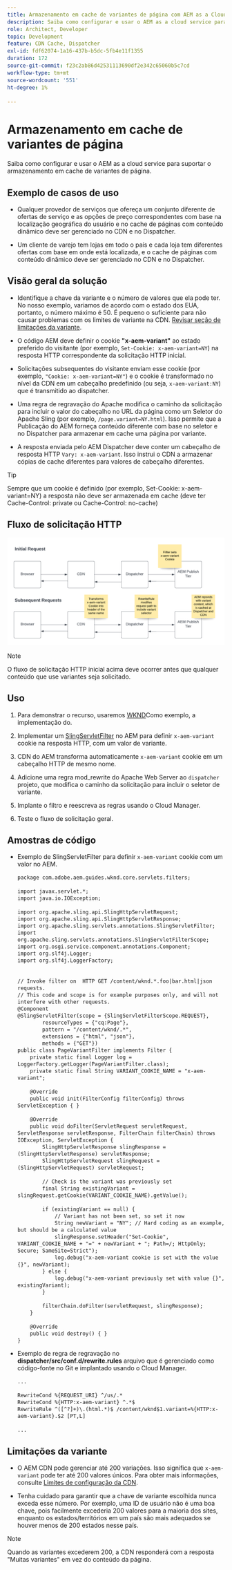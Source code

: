 ```yaml
---
title: Armazenamento em cache de variantes de página com AEM as a Cloud Service
description: Saiba como configurar e usar o AEM as a cloud service para suportar o armazenamento em cache de variantes de página.
role: Architect, Developer
topic: Development
feature: CDN Cache, Dispatcher
exl-id: fdf62074-1a16-437b-b5dc-5fb4e11f1355
duration: 172
source-git-commit: f23c2ab86d42531113690df2e342c65060b5c7cd
workflow-type: tm+mt
source-wordcount: '551'
ht-degree: 1%

---
```


# Armazenamento em cache de variantes de página

Saiba como configurar e usar o AEM as a cloud service para suportar o armazenamento em cache de variantes de página.

## Exemplo de casos de uso

+ Qualquer provedor de serviços que ofereça um conjunto diferente de ofertas de serviço e as opções de preço correspondentes com base na localização geográfica do usuário e no cache de páginas com conteúdo dinâmico deve ser gerenciado no CDN e no Dispatcher.

+ Um cliente de varejo tem lojas em todo o país e cada loja tem diferentes ofertas com base em onde está localizada, e o cache de páginas com conteúdo dinâmico deve ser gerenciado no CDN e no Dispatcher.

## Visão geral da solução

+ Identifique a chave da variante e o número de valores que ela pode ter. No nosso exemplo, variamos de acordo com o estado dos EUA, portanto, o número máximo é 50. É pequeno o suficiente para não causar problemas com os limites de variante na CDN. [Revisar seção de limitações da variante](#variant-limitations).

+ O código AEM deve definir o cookie __&quot;x-aem-variant&quot;__ ao estado preferido do visitante (por exemplo, `Set-Cookie: x-aem-variant=NY`) na resposta HTTP correspondente da solicitação HTTP inicial.

+ Solicitações subsequentes do visitante enviam esse cookie (por exemplo, `"Cookie: x-aem-variant=NY"`) e o cookie é transformado no nível da CDN em um cabeçalho predefinido (ou seja, `x-aem-variant:NY`) que é transmitido ao dispatcher.

+ Uma regra de regravação do Apache modifica o caminho da solicitação para incluir o valor do cabeçalho no URL da página como um Seletor do Apache Sling (por exemplo, `/page.variant=NY.html`). Isso permite que a Publicação do AEM forneça conteúdo diferente com base no seletor e no Dispatcher para armazenar em cache uma página por variante.

+ A resposta enviada pelo AEM Dispatcher deve conter um cabeçalho de resposta HTTP `Vary: x-aem-variant`. Isso instrui o CDN a armazenar cópias de cache diferentes para valores de cabeçalho diferentes.

>[!TIP]
>
>Sempre que um cookie é definido (por exemplo, Set-Cookie: x-aem-variant=NY) a resposta não deve ser armazenada em cache (deve ter Cache-Control: private ou Cache-Control: no-cache)

## Fluxo de solicitação HTTP

![Fluxo de solicitação de cache variante](./assets/variant-cache-request-flow.png)

>[!NOTE]
>
>O fluxo de solicitação HTTP inicial acima deve ocorrer antes que qualquer conteúdo que use variantes seja solicitado.

## Uso

1. Para demonstrar o recurso, usaremos [WKND](https://experienceleague.adobe.com/docs/experience-manager-learn/getting-started-wknd-tutorial-develop/overview.html?lang=pt-BR)Como exemplo, a implementação do.

1. Implementar um [SlingServletFilter](https://sling.apache.org/documentation/the-sling-engine/filters.html) no AEM para definir `x-aem-variant` cookie na resposta HTTP, com um valor de variante.

1. CDN do AEM transforma automaticamente `x-aem-variant` cookie em um cabeçalho HTTP de mesmo nome.

1. Adicione uma regra mod_rewrite do Apache Web Server ao `dispatcher` projeto, que modifica o caminho da solicitação para incluir o seletor de variante.

1. Implante o filtro e reescreva as regras usando o Cloud Manager.

1. Teste o fluxo de solicitação geral.

## Amostras de código

+ Exemplo de SlingServletFilter para definir `x-aem-variant` cookie com um valor no AEM.

  ```
  package com.adobe.aem.guides.wknd.core.servlets.filters;
  
  import javax.servlet.*;
  import java.io.IOException;
  
  import org.apache.sling.api.SlingHttpServletRequest;
  import org.apache.sling.api.SlingHttpServletResponse;
  import org.apache.sling.servlets.annotations.SlingServletFilter;
  import org.apache.sling.servlets.annotations.SlingServletFilterScope;
  import org.osgi.service.component.annotations.Component;
  import org.slf4j.Logger;
  import org.slf4j.LoggerFactory;
  
  
  // Invoke filter on  HTTP GET /content/wknd.*.foo|bar.html|json requests.
  // This code and scope is for example purposes only, and will not interfere with other requests.
  @Component
  @SlingServletFilter(scope = {SlingServletFilterScope.REQUEST},
          resourceTypes = {"cq:Page"},
          pattern = "/content/wknd/.*",
          extensions = {"html", "json"},
          methods = {"GET"})
  public class PageVariantFilter implements Filter {
      private static final Logger log = LoggerFactory.getLogger(PageVariantFilter.class);
      private static final String VARIANT_COOKIE_NAME = "x-aem-variant";
  
      @Override
      public void init(FilterConfig filterConfig) throws ServletException { }
  
      @Override
      public void doFilter(ServletRequest servletRequest, ServletResponse servletResponse, FilterChain filterChain) throws IOException, ServletException {
          SlingHttpServletResponse slingResponse = (SlingHttpServletResponse) servletResponse;
          SlingHttpServletRequest slingRequest = (SlingHttpServletRequest) servletRequest;
  
          // Check is the variant was previously set
          final String existingVariant = slingRequest.getCookie(VARIANT_COOKIE_NAME).getValue();
  
          if (existingVariant == null) {
              // Variant has not been set, so set it now
              String newVariant = "NY"; // Hard coding as an example, but should be a calculated value
              slingResponse.setHeader("Set-Cookie", VARIANT_COOKIE_NAME + "=" + newVariant + "; Path=/; HttpOnly; Secure; SameSite=Strict");
              log.debug("x-aem-variant cookie is set with the value {}", newVariant);
          } else {
              log.debug("x-aem-variant previously set with value {}", existingVariant);
          }
  
          filterChain.doFilter(servletRequest, slingResponse);
      }
  
      @Override
      public void destroy() { }
  }
  ```

+ Exemplo de regra de regravação no __dispatcher/src/conf.d/rewrite.rules__ arquivo que é gerenciado como código-fonte no Git e implantado usando o Cloud Manager.

  ```
  ...
  
  RewriteCond %{REQUEST_URI} ^/us/.*  
  RewriteCond %{HTTP:x-aem-variant} ^.*$  
  RewriteRule ^([^?]+)\.(html.*)$ /content/wknd$1.variant=%{HTTP:x-aem-variant}.$2 [PT,L] 
  
  ...
  ```

## Limitações da variante

+ O AEM CDN pode gerenciar até 200 variações. Isso significa que `x-aem-variant` pode ter até 200 valores únicos. Para obter mais informações, consulte [Limites de configuração da CDN](https://docs.fastly.com/en/guides/resource-limits).

+ Tenha cuidado para garantir que a chave de variante escolhida nunca exceda esse número.  Por exemplo, uma ID de usuário não é uma boa chave, pois facilmente excederia 200 valores para a maioria dos sites, enquanto os estados/territórios em um país são mais adequados se houver menos de 200 estados nesse país.

>[!NOTE]
>
>Quando as variantes excederem 200, a CDN responderá com a resposta &quot;Muitas variantes&quot; em vez do conteúdo da página.
